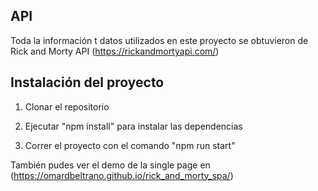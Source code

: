## API 
Toda la información t datos utilizados en este proyecto se obtuvieron de Rick and Morty API (https://rickandmortyapi.com/)

## Instalación del proyecto

1. Clonar el repositorio

2. Ejecutar "npm install" para instalar las dependencias

3. Correr el proyecto con el comando "npm run start"

También pudes ver el demo de la single page en (https://omardbeltrano.github.io/rick_and_morty_spa/)
